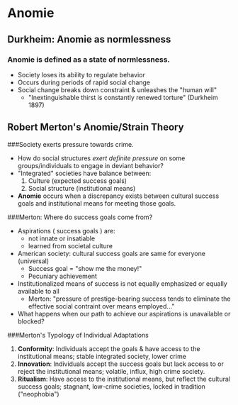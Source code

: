 Anomie
======

Durkheim: Anomie as normlessness
--------------------------------

### **Anomie** is defined as a state of normlessness. 
  * Society loses its ability to regulate behavior
  * Occurs during periods of rapid social change
  * Social change breaks down constraint & unleashes the "human will"
    * "Inextinguishable thirst is constantly renewed torture" (Durkheim
      1897)

Robert Merton's Anomie/Strain Theory
------------------------------------

###Society exerts pressure towards crime.
  * How do social structures *exert definite pressure* on some
    groups/individuals to engage in deviant behavior?
  * "Integrated" societies have balance between:
    1. Culture (expected success goals)
    2. Social structure (institutional means)
  * **Anomie** occurs when a discrepancy exists between cultural success
    goals and institutional means for meeting those goals.

###Merton: Where do success goals come from?
  * Aspirations ( success goals ) are:
    * not innate or insatiable
    * learned from societal culture
  * American society: cultural success goals are same for everyone
    (universal)
    * Success goal = "show me the money!"
    * Pecuniary achievement
  * Institutionalized means of success is not equally emphasized or
    equally available to all
    * Merton: "pressure of prestige-bearing success tends to eliminate
      the effective social contraint over means employed..."
  * What happens when our path to achieve our aspirations is unavailable
    or blocked?

###Merton's Typology of Individual Adaptations
  1. **Conformity**: Individuals accept the goals & have access to the
     institutional means; stable integrated society, lower crime
  2. **Innovation**: Individuals accept the success goals but lack
     access to or reject the institutional means; volatile, influx, high
     crime society.
  3. **Ritualism**: Have access to the institutional means, but reflect
     the cultural success goals; stagnant, low-crime societies, locked in
     tradition ("neophobia")
